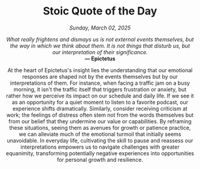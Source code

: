 <h1 align="center">Stoic Quote of the Day</h1>
<p align="center"><em><!--date-start-->Sunday, March 02, 2025<!--date-end--></em></p>
<p align="center">
    <em><!--START_SECTION:quote-text-->
What really frightens and dismays us is not external events themselves, but the way in which we think about them. It is not things that disturb us, but our interpretation of their significance.
<!--END_SECTION:quote-text--></em><br>
    <strong>— <!--START_SECTION:quote-author-->
Epictetus
<!--END_SECTION:quote-author--></strong>
</p>

<p align="center" style="max-width:600px;margin:0 auto;">
<!--START_SECTION:quote-interpretation-->
At the heart of Epictetus's insight lies the understanding that our emotional responses are shaped not by the events themselves but by our interpretations of them. For instance, when facing a traffic jam on a busy morning, it isn't the traffic itself that triggers frustration or anxiety, but rather how we perceive its impact on our schedule and daily life. If we see it as an opportunity for a quiet moment to listen to a favorite podcast, our experience shifts dramatically. Similarly, consider receiving criticism at work; the feelings of distress often stem not from the words themselves but from our belief that they undermine our value or capabilities. By reframing these situations, seeing them as avenues for growth or patience practice, we can alleviate much of the emotional turmoil that initially seems unavoidable. In everyday life, cultivating the skill to pause and reassess our interpretations empowers us to navigate challenges with greater equanimity, transforming potentially negative experiences into opportunities for personal growth and resilience.
<!--END_SECTION:quote-interpretation-->
</p>
